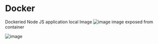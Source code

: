 # Docker
Dockeried Node JS application
local Image
![image](https://github.com/Samysr17/Docker/assets/108344579/06d126fd-37ff-46b3-b0c3-95ecf85290e5)
image exposed from container

![image](https://github.com/Samysr17/Docker/assets/108344579/e4e3c3db-65de-47d9-88a5-540a6584a629)
